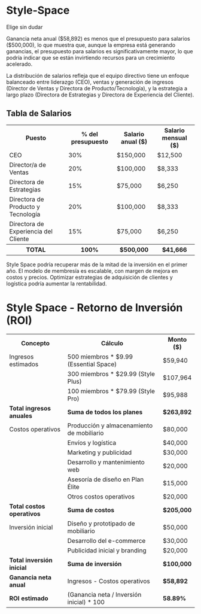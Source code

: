 # Style-Space
Elige sin dudar
<!DOCTYPE html>
<html lang="es">
<head>
    <meta charset="UTF-8">
    <meta name="viewport" content="width=device-width, initial-scale=1.0">
Ganancia neta anual ($58,892) es menos que el presupuesto para salarios ($500,000), lo que muestra que, aunque la empresa está generando ganancias, el presupuesto para salarios es significativamente mayor, lo que podría indicar que se están invirtiendo recursos para un crecimiento acelerado.

La distribución de salarios refleja que el equipo directivo tiene un enfoque balanceado entre liderazgo (CEO), ventas y generación de ingresos (Director de Ventas y Directora de Producto/Tecnología), y la estrategia a largo plazo (Directora de Estrategias y Directora de Experiencia del Cliente).
</head>
<body>
    <h2>Tabla de Salarios</h2>
    <table>
        <tr>
            <th>Puesto</th>
            <th>% del presupuesto</th>
            <th>Salario anual ($)</th>
            <th>Salario mensual ($)</th>
        </tr>
        <tr>
            <td>CEO</td>
            <td>30%</td>
            <td>$150,000</td>
            <td>$12,500</td>
        </tr>
        <tr>
            <td>Director/a de Ventas</td>
            <td>20%</td>
            <td>$100,000</td>
            <td>$8,333</td>
        </tr>
        <tr>
            <td>Directora de Estrategias</td>
            <td>15%</td>
            <td>$75,000</td>
            <td>$6,250</td>
        </tr>
        <tr>
            <td>Directora de Producto y Tecnología</td>
            <td>20%</td>
            <td>$100,000</td>
            <td>$8,333</td>
        </tr>
        <tr>
            <td>Directora de Experiencia del Cliente</td>
            <td>15%</td>
            <td>$75,000</td>
            <td>$6,250</td>
        </tr>
        <tr>
            <th>TOTAL</th>
            <th>100%</th>
            <th>$500,000</th>
            <th>$41,666</th>
        </tr>
    </table>
</body>
</html>
<!DOCTYPE html>
<html lang="es">
<head>
    <meta charset="UTF-8">
    <meta name="viewport" content="width=device-width, initial-scale=1.0">
    <!DOCTYPE html>
<html lang="es">
<head>
    <meta charset="UTF-8">
    <meta name="viewport" content="width=device-width, initial-scale=1.0">

<!DOCTYPE html>
<html lang="es">
<head>
    <meta charset="UTF-8">
    <meta name="viewport" content="width=device-width, initial-scale=1.0">
         
    
Style Space podría recuperar más de la mitad de la inversión en el primer año.
El modelo de membresía es escalable, con margen de mejora en costos y precios.
Optimizar estrategias de adquisición de clientes y logística podría aumentar la rentabilidad.
    
</head>
<body>
    <h1>Style Space - Retorno de Inversión (ROI)</h1> 
    <table>
        <tr>
            <th>Concepto</th>
            <th>Cálculo</th>
            <th>Monto ($)</th>
        </tr>
        <tr><td>Ingresos estimados</td><td>500 miembros * $9.99 (Essential Space)</td><td>$59,940</td></tr>
        <tr><td></td><td>300 miembros * $29.99 (Style Plus)</td><td>$107,964</td></tr>
        <tr><td></td><td>100 miembros * $79.99 (Style Pro)</td><td>$95,988</td></tr>
        <tr><td><strong>Total ingresos anuales</strong></td><td><strong>Suma de todos los planes</strong></td><td><strong>$263,892</strong></td></tr>        
        <tr><td>Costos operativos</td><td>Producción y almacenamiento de mobiliario</td><td>$80,000</td></tr>
        <tr><td></td><td>Envíos y logística</td><td>$40,000</td></tr>
        <tr><td></td><td>Marketing y publicidad</td><td>$30,000</td></tr>
        <tr><td></td><td>Desarrollo y mantenimiento web</td><td>$20,000</td></tr>
        <tr><td></td><td>Asesoría de diseño en Plan Élite</td><td>$15,000</td></tr>
        <tr><td></td><td>Otros costos operativos</td><td>$20,000</td></tr>
        <tr><td><strong>Total costos operativos</strong></td><td><strong>Suma de costos</strong></td><td><strong>$205,000</strong></td></tr>    
        <tr><td>Inversión inicial</td><td>Diseño y prototipado de mobiliario</td><td>$50,000</td></tr>
        <tr><td></td><td>Desarrollo del e-commerce</td><td>$30,000</td></tr>
        <tr><td></td><td>Publicidad inicial y branding</td><td>$20,000</td></tr>
        <tr><td><strong>Total inversión inicial</strong></td><td><strong>Suma de inversión</strong></td><td><strong>$100,000</strong></td></tr>   
        <tr><td><strong>Ganancia neta anual</strong></td><td>Ingresos - Costos operativos</td><td><strong>$58,892</strong></td></tr>
        <tr><td><strong>ROI estimado</strong></td><td>(Ganancia neta / Inversión inicial) * 100</td><td><strong>58.89%</strong></td></tr>
    </table>
</body>
</html>
